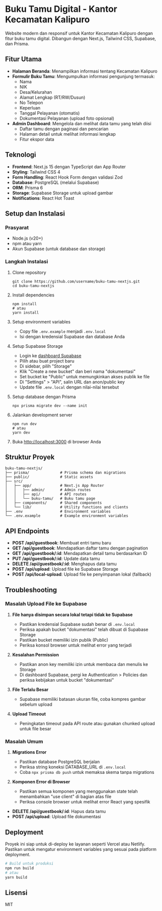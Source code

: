 # Buku Tamu Digital - Kantor Kecamatan Kalipuro

Website modern dan responsif untuk Kantor Kecamatan Kalipuro dengan fitur buku tamu digital. Dibangun dengan Next.js, Tailwind CSS, Supabase, dan Prisma.

## Fitur Utama

- **Halaman Beranda**: Menampilkan informasi tentang Kecamatan Kalipuro
- **Formulir Buku Tamu**: Mengumpulkan informasi pengunjung termasuk:
  - Nama
  - NIK
  - Desa/Kelurahan
  - Alamat Lengkap (RT/RW/Dusun)
  - No Telepon
  - Keperluan
  - Tanggal Pelayanan (otomatis)
  - Dokumentasi Pelayanan (upload foto opsional)
- **Admin Dashboard**: Mengelola dan melihat data tamu yang telah diisi
  - Daftar tamu dengan paginasi dan pencarian
  - Halaman detail untuk melihat informasi lengkap
  - Fitur ekspor data

## Teknologi

- **Frontend**: Next.js 15 dengan TypeScript dan App Router
- **Styling**: Tailwind CSS 4
- **Form Handling**: React Hook Form dengan validasi Zod
- **Database**: PostgreSQL (melalui Supabase)
- **ORM**: Prisma 6
- **Storage**: Supabase Storage untuk upload gambar
- **Notifications**: React Hot Toast

## Setup dan Instalasi

### Prasyarat

- Node.js (v20+)
- npm atau yarn
- Akun Supabase (untuk database dan storage)

### Langkah Instalasi

1. Clone repository

   ```
   git clone https://github.com/username/buku-tamu-nextjs.git
   cd buku-tamu-nextjs
   ```

2. Install dependencies

   ```
   npm install
   # atau
   yarn install
   ```

3. Setup environment variables

   - Copy file `.env.example` menjadi `.env.local`
   - Isi dengan kredensial Supabase dan database Anda

4. Setup Supabase Storage

   - Login ke [dashboard Supabase](https://app.supabase.com/)
   - Pilih atau buat project baru
   - Di sidebar, pilih "Storage"
   - Klik "Create a new bucket" dan beri nama "dokumentasi"
   - Set bucket ke "Public" untuk memungkinkan akses publik ke file
   - Di "Settings" > "API", salin URL dan anon/public key
   - Update file `.env.local` dengan nilai-nilai tersebut

5. Setup database dengan Prisma

   ```
   npx prisma migrate dev --name init
   ```

6. Jalankan development server

   ```
   npm run dev
   # atau
   yarn dev
   ```

7. Buka [http://localhost:3000](http://localhost:3000) di browser Anda

## Struktur Proyek

```
buku-tamu-nextjs/
├── prisma/              # Prisma schema dan migrations
├── public/              # Static assets
├── src/
│   ├── app/             # Next.js App Router
│   │   ├── admin/       # Admin routes
│   │   ├── api/         # API routes
│   │   └── buku-tamu/   # Buku tamu page
│   ├── components/      # Shared components
│   └── lib/             # Utility functions and clients
├── .env                 # Environment variables
└── .env.example         # Example environment variables
```

## API Endpoints

- **POST /api/guestbook**: Membuat entri tamu baru
- **GET /api/guestbook**: Mendapatkan daftar tamu dengan pagination
- **GET /api/guestbook/:id**: Mendapatkan detail tamu berdasarkan ID
- **PUT /api/guestbook/:id**: Update data tamu
- **DELETE /api/guestbook/:id**: Menghapus data tamu
- **POST /api/upload**: Upload file ke Supabase Storage
- **POST /api/local-upload**: Upload file ke penyimpanan lokal (fallback)

## Troubleshooting

### Masalah Upload File ke Supabase

1. **File hanya disimpan secara lokal tetapi tidak ke Supabase**

   - Pastikan kredensial Supabase sudah benar di `.env.local`
   - Periksa apakah bucket "dokumentasi" telah dibuat di Supabase Storage
   - Pastikan bucket memiliki izin publik (Public)
   - Periksa konsol browser untuk melihat error yang terjadi

2. **Kesalahan Permission**

   - Pastikan anon key memiliki izin untuk membaca dan menulis ke Storage
   - Di dashboard Supabase, pergi ke Authentication > Policies dan periksa kebijakan untuk bucket "dokumentasi"

3. **File Terlalu Besar**

   - Supabase memiliki batasan ukuran file, coba kompres gambar sebelum upload

4. **Upload Timeout**
   - Peningkatan timeout pada API route atau gunakan chunked upload untuk file besar

### Masalah Umum

1. **Migrations Error**

   - Pastikan database PostgreSQL berjalan
   - Periksa string koneksi DATABASE_URL di `.env.local`
   - Coba `npx prisma db push` untuk memaksa skema tanpa migrations

2. **Komponen Error di Browser**
   - Pastikan semua komponen yang menggunakan state telah menambahkan "use client" di bagian atas file
   - Periksa console browser untuk melihat error React yang spesifik

- **DELETE /api/guestbook/:id**: Hapus data tamu
- **POST /api/upload**: Upload file dokumentasi

## Deployment

Proyek ini siap untuk di-deploy ke layanan seperti Vercel atau Netlify. Pastikan untuk mengatur environment variables yang sesuai pada platform deployment.

```bash
# Build untuk produksi
npm run build
# atau
yarn build
```

## Lisensi

MIT
